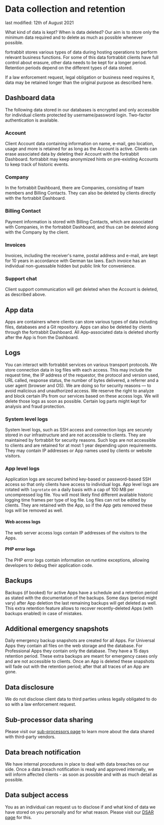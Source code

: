 # Data collection and retention

last modified: 12th of August 2021

What kind of data is kept? When is data deleted? Our aim is to store only the minimum data required and to delete as much as possible whenever possible.

fortrabbit stores various types of data during hosting operations to perform relevant business functions. For some of this data fortrabbit clients have full control about erasure, other data needs to be kept for a longer period. Retention periods depend on the different types of data stored.

If a law enforcement request, legal obligation or business need requires it, data may be retained longer than the original purpose as described here.

## Dashboard data

The following data stored in our databases is encrypted and only accessible for individual clients protected by username/password login. Two-factor authentication is available.

### Account

Client Account data containing information on name, e-mail, geo location, usage and more is retained for as long as the Account is active. Clients can erase associated data by deleting their Account with the fortrabbit Dashboard. fortrabbit may keep anonymized hints on pre-existing Accounts to keep track of historic events.

### Company

In the fortrabbit Dashboard, there are Companies, consisting of team members and Billing Contacts. They can also be deleted by clients directly with the fortrabbit Dashboard.

### Billing Contact

Payment information is stored with Billing Contacts, which are associated with Companies, in the fortrabbit Dashboard, and thus can be deleted along with the Company by the client.

### Invoices

Invoices, including the receiver's name, postal address and e-mail, are kept for 10 years in accordance with German tax laws. Each invoice has an individual non-guessable hidden but public link for convenience.

### Support chat

Client support communication will get deleted when the Account is deleted, as described above.

## App data

Apps are containers where clients can store various types of data including files, databases and a Git repository. Apps can also be deleted by clients through the fortrabbit Dashboard. All App-associated data is deleted shortly after the App is from the Dashboard.

## Logs

You can interact with fortrabbit services on various transport protocols. We store connection data in log files with each access. This may include the request time, the IP address of the requestor, the protocol and version used, URL called, response status, the number of bytes delivered, a referrer and a user agent (browser and OS). We are doing so for security reasons — to avoid malicious and unauthorized access. We reserve the right to analyze and block certain IPs from our services based on these access logs. We will delete those logs as soon as possible. Certain log parts might kept for analysis and fraud protection.

### System level logs

System level logs, such as SSH access and connection logs are securely stored in our infrastructure and are not accessible to clients. They are maintained by fortrabbit for security reasons. Such logs are not accessible to clients and are retained for at most 1 year depending upon requirements. They may contain IP addresses or App names used by clients or website visitors.

### App level logs

Application logs are secured behind key-based or password-based SSH access so that only clients have access to individual logs. App level logs are rotated with `logrotate` on a daily basis with a cap of 100 MB per uncompressed log file. You will most likely find different available historic logging time frames per type of log file. Log files can not be edited by clients. They are retained with the App, so if the App gets removed these logs will be removed as well.

#### Web access logs

The web server access logs contain IP addresses of the visitors to the Apps.

#### PHP error logs

The PHP error logs contain information on runtime exceptions, allowing developers to debug their application code.

## Backups

Backups (if booked) for active Apps have a schedule and a retention period as stated with the documentation of the backups. Some days (period might vary) after App deletion the last remaining backups will get deleted as well. This extra retention feature allows to recover recently-deleted Apps (with backups enabled) in case of mistakes.

## Additional emergency snapshots

Daily emergency backup snapshots are created for all Apps. For Universal Apps they contain all files on the web storage and the database. For Professional Apps they contain only the database. They have a 15 days retention period. These extra backups are meant for emergency cases only and are not accessible to clients. Once an App is deleted these snapshots will fade out with the retention period; after that all traces of an App are gone.

## Data disclosure

We do not disclose client data to third parties unless legally obligated to do so with a law enforcement request.

## Sub-processor data sharing

Please visit our [sub-processors page](https://www.fortrabbit.com/sub-processors) to learn more about the data shared with third-party vendors.

## Data breach notification

We have internal procedures in place to deal with data breaches on our side. Once a data breach notification is ready and approved internally, we will inform affected clients - as soon as possible and with as much detail as possible.

## Data subject access

You as an individual can request us to disclose if and what kind of data we have stored on you personally and for what reason. Please visit our [DSAR page](https://www.fortrabbit.com/dsar) for this.